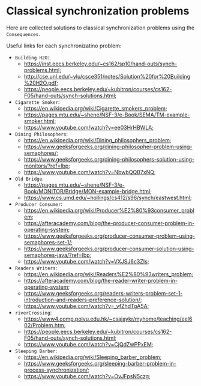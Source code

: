 # Classical synchronization problems

Here are collected solutions to classical synchronization problems using the `Consequences`.

Useful links for each synchronizatino problem:
- `Building H2O`:
  - https://inst.eecs.berkeley.edu/~cs162/sp10/hand-outs/synch-problems.html;
  - http://cse.unl.edu/~ylu/csce351/notes/Solution%20for%20Building%20H2O.pdf;
  - https://people.eecs.berkeley.edu/~kubitron/courses/cs162-F05/hand-outs/synch-solutions.html;
- `Cigarette Smoker`:
  - https://en.wikipedia.org/wiki/Cigarette_smokers_problem;
  - https://pages.mtu.edu/~shene/NSF-3/e-Book/SEMA/TM-example-smoker.html;
  - https://www.youtube.com/watch?v=ee03HrHBWLA;
- `Dining Philosophers`:
  - https://en.wikipedia.org/wiki/Dining_philosophers_problem;
  - https://www.geeksforgeeks.org/dining-philosopher-problem-using-semaphores/;
  - https://www.geeksforgeeks.org/dining-philosophers-solution-using-monitors/?ref=lbp;
  - https://www.youtube.com/watch?v=NbwbQQB7xNQ;
- `Old Bridge`:
  - https://pages.mtu.edu/~shene/NSF-3/e-Book/MONITOR/Bridge/MON-example-bridge.html;
  - https://www.cs.umd.edu/~hollings/cs412/s96/synch/eastwest.html;
- `Producer Consumer`:
  - https://en.wikipedia.org/wiki/Producer%E2%80%93consumer_problem;
  - https://afteracademy.com/blog/the-producer-consumer-problem-in-operating-system;
  - https://www.geeksforgeeks.org/producer-consumer-problem-using-semaphores-set-1/;
  - https://www.geeksforgeeks.org/producer-consumer-solution-using-semaphores-java/?ref=lbp;
  - https://www.youtube.com/watch?v=VXJSJ6c3ZIs;
- `Readers Writers`:
  - https://en.wikipedia.org/wiki/Readers%E2%80%93writers_problem;
  - https://afteracademy.com/blog/the-reader-writer-problem-in-operating-system;
  - https://www.geeksforgeeks.org/readers-writers-problem-set-1-introduction-and-readers-preference-solution/;
  - https://www.youtube.com/watch?v=_vfZhdTgA5A;
- `riverCrossing`:
  - https://www4.comp.polyu.edu.hk/~csajaykr/myhome/teaching/eel602/Problem.htm;
  - https://people.eecs.berkeley.edu/~kubitron/courses/cs162-F05/hand-outs/synch-solutions.html;
  - https://www.youtube.com/watch?v=CjQdZwPPxEM;
- `Sleeping Barber`:
  - https://en.wikipedia.org/wiki/Sleeping_barber_problem;
  - https://www.geeksforgeeks.org/sleeping-barber-problem-in-process-synchronization/;
  - https://www.youtube.com/watch?v=OvJFpsN5czg;


<!-- aaa Artem : done. find useful articles, collect the list
aaa Artem : done. find video for each kind of classical synchronizatino problem
aaa Artem : done. add links here and duplicate problem-specific link on page of a problem

aaa Artem : done. Cigarette Smoker Classical Synchronization Problem? -->
